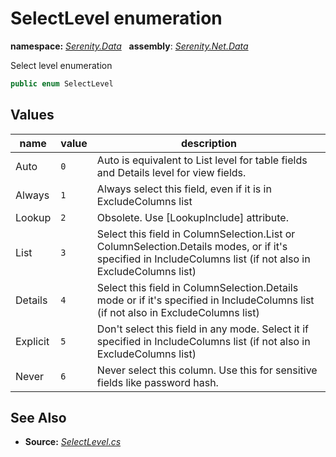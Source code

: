 # SelectLevel enumeration
**namespace:** *[Serenity.Data](../README.md#serenity.data-namespace)*   **assembly**: *[Serenity.Net.Data](../README.md)*

Select level enumeration

```csharp
public enum SelectLevel
```

## Values

| name | value | description |
| --- | --- | --- |
| Auto | `0` | Auto is equivalent to List level for table fields and Details level for view fields. |
| Always | `1` | Always select this field, even if it is in ExcludeColumns list |
| Lookup | `2` | Obsolete. Use [LookupInclude] attribute. |
| List | `3` | Select this field in ColumnSelection.List or ColumnSelection.Details modes, or if it's specified in IncludeColumns list (if not also in ExcludeColumns list) |
| Details | `4` | Select this field in ColumnSelection.Details mode or if it's specified in IncludeColumns list (if not also in ExcludeColumns list) |
| Explicit | `5` | Don't select this field in any mode. Select it if specified in IncludeColumns list (if not also in ExcludeColumns list) |
| Never | `6` | Never select this column. Use this for sensitive fields like password hash. |

## See Also

* **Source:** *[SelectLevel.cs](https://github.com/serenity-is/Serenity/blob/master/src/Serenity.Net.Data/Mapping/SelectLevel.cs)*